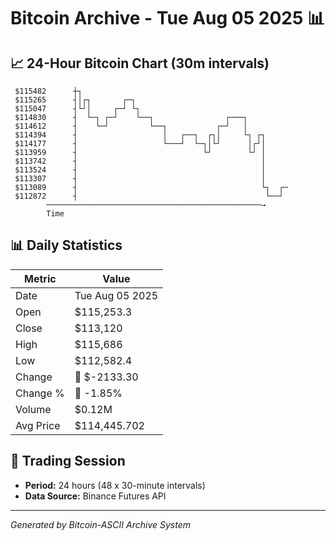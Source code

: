 # Bitcoin Archive - Tue Aug 05 2025 📊

## 📈 24-Hour Bitcoin Chart (30m intervals)

```
 $115482      ┼┐                                               
 $115265      ┤│┌┐       ┌─┐                                   
 $115047      ┤└┘│     ┌─┘ └┐                                  
 $114830      ┤  └─┐ ┌─┘    └──┐                ┌───┐          
 $114612      ┤    └─┘         └──┐           ┌─┘   │          
 $114394      ┤                   │   ┌──┐  ┌┐│     └┐ ┌┐      
 $114177      ┤                   └───┘  └─┐│└┘      │┌┘│      
 $113959      ┤                            └┘        └┘ │      
 $113742      ┤                                         │      
 $113524      ┤                                         │      
 $113307      ┤                                         │      
 $113089      ┤                                         └┐  ┌─ 
 $112872      ┤                                          └──┘  
        ────────────────────────────────────────────────→
        Time
```

## 📊 Daily Statistics

| Metric | Value |
|--------|-------|
| Date | Tue Aug 05 2025 |
| Open | $115,253.3 |
| Close | $113,120 |
| High | $115,686 |
| Low | $112,582.4 |
| Change | 🔴 $-2133.30 |
| Change % | 🔴 -1.85% |
| Volume | $0.12M |
| Avg Price | $114,445.702 |

## 📅 Trading Session

- **Period:** 24 hours (48 x 30-minute intervals)
- **Data Source:** Binance Futures API

---
*Generated by Bitcoin-ASCII Archive System*
